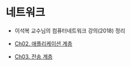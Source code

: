 # 네트워크

* 이석복 교수님의 컴퓨터네트워크 강의(2018) 정리

* [Ch02. 애플리케이션 계층](https://github.com/yjh2569/CS_Study/tree/main/Network/Ch02_애플리케이션_계층.md)
* [Ch03. 전송 계층](https://github.com/yjh2569/CS_Study/tree/main/Network/Ch03_전송_계층.md)